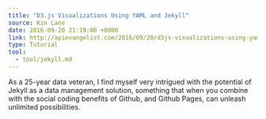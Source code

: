 ```yaml
---
title: "D3.js Visualizations Using YAML and Jekyll"
source: Kin Lane
date: 2016-09-20 21:19:00 +0000
link: http://apievangelist.com/2016/09/20/d3js-visualizations-using-yaml-and-jekyll/
type: Tutorial
tool:
  - tool/jekyll.md
---
```

As a 25-year data veteran, I find myself very intrigued with the potential of Jekyll as a data management solution, something that when you combine with the social coding benefits of Github, and Github Pages, can unleash unlimited possibilities. 





